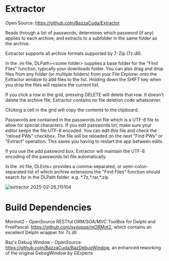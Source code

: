 # Extractor

Open Source: https://github.com/BazzaCuda/Extractor

Reads through a list of passwords, determines which password (if any) applies to each archive, and extracts to a subfolder in the same folder as the archive.

Extractor supports all archive formats supported by 7-Zip (7z.dll).

In the .ini file, DLPath=\<some folder\> supplies a base folder for the "Find Files" function, typically your downloads folder.
You can also drag and drop files from any folder (or multiple folders) from your File Explorer onto the Extractor window to add files to the list. Holding down the SHIFT key when you drop the files will replace the current list.

If you click a row in the grid, pressing DELETE will delete that row. It doesn't delete the archive file; Extractor contains no file deletion code whatsoever.

Clicking a cell in the grid will copy the contents to the clipboard.

Passwords are contained in the passwords.txt file which is a UTF-8 file to allow for special characters. If you edit passwords.txt, make sure your editor keeps the file UTF-8 encoded. You can edit this file and check the "reload PWs" checkbox. The file will be reloaded on the next "Find PWs" or "Extract" operation. This saves you having to restart the app between edits. 

If you use the add password box, Extractor will maintain the UTF-8 encoding of the passwords.txt file automatically.

In the .ini file, DLExts= provides a comma-separated, or semi-colon-separated list of which archive extensions the "Find Files" function should search for in the DLPath folder. e.g. \*.7z,\*.rar,\*.zip



 
![extractor 2025-02-26_115104](https://github.com/user-attachments/assets/3612f2a1-4421-442e-8c39-aaec0960d4f0)

# Build Dependencies
Mormot2 - OpenSource RESTful ORM/SOA/MVC ToolBox for Delphi and FreePascal: https://github.com/synopse/mORMot2, which contains an excellent Delphi wrapper for 7z.dll

Baz's Debug Window - OpenSource: https://github.com/BazzaCuda/BazDebugWindow, an enhanced reworking of the original DebugWindow by GExperts
